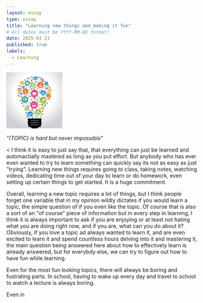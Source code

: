 ```yaml
---
layout: essay
type: essay
title: "Learning new things and making it fun"
# All dates must be YYYY-MM-DD format!
date: 2025-01-21
published: true
labels:
  - Learning
---
```


<img class="img-fluid" src="/img/essays/learning/learning.jpg">

*"(TOPIC) is hard but never impossible"*

<p><
I think it is easy to just say that, that everything can just be learned and automactially mastered as long as you put effort. But anybody who has ever even wanted to try to learn something can quickly say its not as easy as just "trying". Learning new things requires going to class, taking notes, watching videos, dedicating time out of your day to learn or do homework, even setting up certain things to get started. It is a huge commitment. 


<p>
Overall, learning a new topic requires a lot of things, but I think people forget one variable that in my opinion wildly dictates if you would learn a topic, the simple question of if you even like the topic. Of course that is also a sort of an "of course" piece of information but in every step in learning, I think it is always important to ask if you are enjoying or at least not hating what you are doing right now, and if you are, what can you do about it? Obviously, if you love a topic ad always wanted to learn it, and are even excited to learn it and spend countless hours delving into it and mastering it, the main question being answered here about how to effectively learn is already answered, but for everybdy else, we can try to figure out how to have fun while learning.
</p>

<p>
Even for the most fun looking topics, there will always be boring and fustrating parts. In school, having to wake up every day and travel to school to watch a lecture is always boring. 
</p>

<p>
Even in 
</p>

